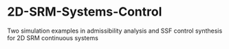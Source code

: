 # 2D-SRM-Systems-Control
Two simulation examples in admissibility analysis and SSF control synthesis for 2D SRM continuous systems
